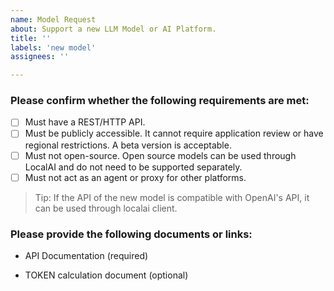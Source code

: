 ```yaml
---
name: Model Request
about: Support a new LLM Model or AI Platform.
title: ''
labels: 'new model'
assignees: ''

---
```


### Please confirm whether the following requirements are met:

- [ ] Must have a REST/HTTP API.
- [ ] Must be publicly accessible. It cannot require application review or have regional restrictions. A beta version is acceptable.
- [ ] Must not open-source. Open source models can be used through LocalAI and do not need to be supported separately.
- [ ] Must not act as an agent or proxy for other platforms.

> Tip: If the API of the new model is compatible with OpenAI's API, it can be used through localai client.

### Please provide the following documents or links:

- API Documentation (required)

- TOKEN calculation document (optional)
